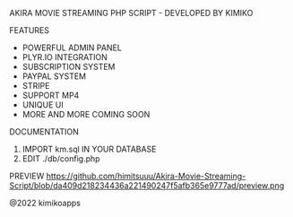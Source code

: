 AKIRA MOVIE STREAMING PHP SCRIPT - DEVELOPED BY KIMIKO

FEATURES
- POWERFUL ADMIN PANEL
- PLYR.IO INTEGRATION
- SUBSCRIPTION SYSTEM
- PAYPAL SYSTEM
- STRIPE
- SUPPORT MP4
- UNIQUE UI
- MORE AND MORE COMING SOON

DOCUMENTATION

1. IMPORT km.sql IN YOUR DATABASE
2. EDIT ./db/config.php

PREVIEW
https://github.com/himitsuuu/Akira-Movie-Streaming-Script/blob/da409d218234436a221490247f5afb365e9777ad/preview.png

@2022 kimikoapps
